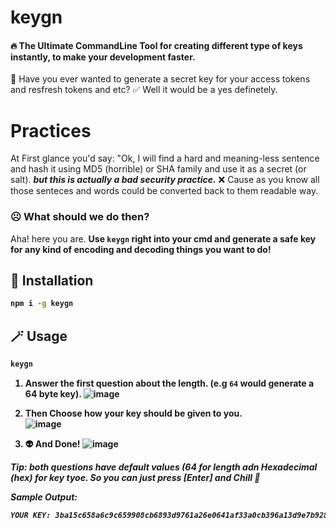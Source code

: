 # keygn

#### :fire: The Ultimate CommandLine Tool for creating different type of keys instantly, to make your development faster.

🧐 Have you ever wanted to generate a secret key for your access tokens and resfresh tokens and etc?
✅ Well it would be a yes definetely.

# Practices
At First glance you'd say: "Ok, I will find a hard and meaning-less sentence and hash it using MD5 (horrible) or SHA family and use it as a secret (or salt). <b>*but this is actually a bad security practice.*</b> ❌
Cause as you know all those senteces and words could be converted back to them readable way.

### ☹️ What should we do then?
Aha! here you are.
<b> Use `keygn` right into your cmd and generate a safe key for any kind of encoding and decoding things you want to do!

## 🚀 Installation
```sh
npm i -g keygn
```

## 🪄 Usage
```sh
keygn
```

1. Answer the first question about the length. (e.g `64` would generate a 64 byte key).
![image](https://github.com/NimaCodez/keygn/assets/85389307/f79a7e60-cdfa-45f6-8377-0f2b8a58e521)

2. Then Choose how your key should be given to you. </br>
![image](https://github.com/NimaCodez/keygn/assets/85389307/c6843af7-5cf2-4a77-9ca7-05f8953c7190)

3. 👽 And Done!
![image](https://github.com/NimaCodez/keygn/assets/85389307/8e80d51e-6e1f-485b-a6dd-87f44480fe12)

<b><em>Tip: both questions have default values (64 for length adn Hexadecimal (hex) for key tyoe. So you can just press [Enter] and Chill 🦭

Sample Output:
```sh
YOUR KEY: 3ba15c658a6c9c659908cb6893d9761a26e0641af33a0cb396a13d9e7b928c626882d3b050575b027da0717c48c745d633a5dfe7d4523aeea89648b508d864f9
```
